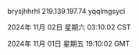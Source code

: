brysjhhrhl 219.139.197.74 yqqlmgsycl

2024年 11月 02日 星期六 03:10:02 CST

2024年 11月 01日 星期五 19:10:02 GMT
